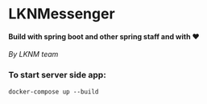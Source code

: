 # LKNMessenger

#### Build with spring boot and other spring staff and with ❤️
_By LKNM team_

### To start server side app:
`docker-compose up --build`
